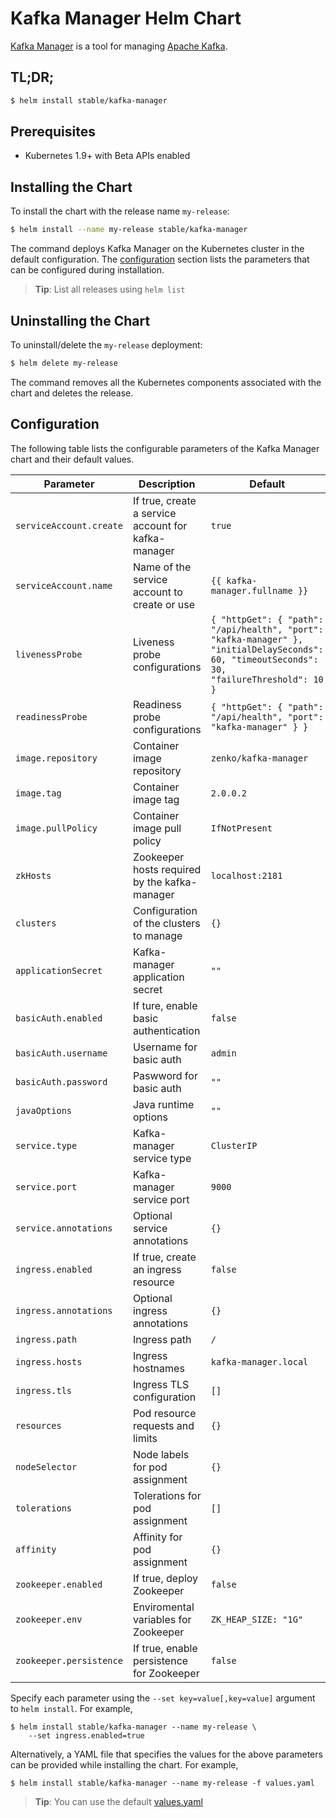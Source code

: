 # Kafka Manager Helm Chart

[Kafka Manager](https://github.com/yahoo/kafka-manager) is a tool for managing [Apache Kafka](http://kafka.apache.org/).

## TL;DR;

```bash
$ helm install stable/kafka-manager
```

## Prerequisites

- Kubernetes 1.9+ with Beta APIs enabled

## Installing the Chart

To install the chart with the release name `my-release`:

```bash
$ helm install --name my-release stable/kafka-manager
```

The command deploys Kafka Manager on the Kubernetes cluster in the default configuration. The [configuration](#configuration) section lists the parameters that can be configured during installation.

> **Tip**: List all releases using `helm list`

## Uninstalling the Chart

To uninstall/delete the `my-release` deployment:

```bash
$ helm delete my-release
```

The command removes all the Kubernetes components associated with the chart and deletes the release.

## Configuration

The following table lists the configurable parameters of the Kafka Manager chart and their default values.

Parameter | Description | Default
--------- | ----------- | -------
`serviceAccount.create` | If true, create a service account for kafka-manager | `true`
`serviceAccount.name` | Name of the service account to create or use | `{{ kafka-manager.fullname }}`
`livenessProbe` | Liveness probe configurations | `{ "httpGet": { "path": "/api/health", "port": "kafka-manager" }, "initialDelaySeconds": 60, "timeoutSeconds": 30, "failureThreshold": 10 }`
`readinessProbe` | Readiness probe configurations | `{ "httpGet": { "path": "/api/health", "port": "kafka-manager" } }`
`image.repository` | Container image repository | `zenko/kafka-manager`
`image.tag` | Container image tag | `2.0.0.2`
`image.pullPolicy` | Container image pull policy | `IfNotPresent`
`zkHosts` | Zookeeper hosts required by the kafka-manager | `localhost:2181`
`clusters` | Configuration of the clusters to manage | `{}`
`applicationSecret` | Kafka-manager application secret | `""`
`basicAuth.enabled` | If ture, enable basic authentication | `false`
`basicAuth.username` | Username for basic auth | `admin`
`basicAuth.password` | Paswword for basic auth | `""`
`javaOptions` | Java runtime options | `""`
`service.type` | Kafka-manager service type | `ClusterIP`
`service.port` | Kafka-manager service port | `9000`
`service.annotations` | Optional service annotations | `{}`
`ingress.enabled` | If true, create an ingress resource | `false`
`ingress.annotations` | Optional ingress annotations | `{}`
`ingress.path` | Ingress path | `/`
`ingress.hosts` | Ingress hostnames | `kafka-manager.local`
`ingress.tls` | Ingress TLS configuration | `[]`
`resources` | Pod resource requests and limits | `{}`
`nodeSelector` | Node labels for pod assignment | `{}`
`tolerations` | Tolerations for pod assignment | `[]`
`affinity` | Affinity for pod assignment | `{}`
`zookeeper.enabled` | If true, deploy Zookeeper | `false`
`zookeeper.env` | Enviromental variables for Zookeeper | `ZK_HEAP_SIZE: "1G"`
`zookeeper.persistence` | If true, enable persistence for Zookeeper | `false`

Specify each parameter using the `--set key=value[,key=value]` argument to `helm install`. For example,

```console
$ helm install stable/kafka-manager --name my-release \
    --set ingress.enabled=true
```

Alternatively, a YAML file that specifies the values for the above parameters can be provided while installing the chart. For example,

```console
$ helm install stable/kafka-manager --name my-release -f values.yaml
```

> **Tip**: You can use the default [values.yaml](values.yaml)

